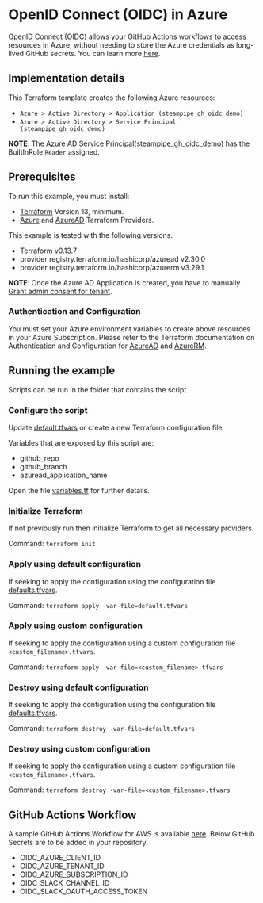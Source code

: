 # OpenID Connect (OIDC) in Azure

OpenID Connect (OIDC) allows your GitHub Actions workflows to access resources in Azure, without needing to store the Azure credentials as long-lived GitHub secrets. You can learn more [here](https://docs.github.com/en/actions/deployment/security-hardening-your-deployments/about-security-hardening-with-openid-connect).

## Implementation details

This Terraform template creates the following Azure resources:

- `Azure > Active Directory > Application (steampipe_gh_oidc_demo)`
- `Azure > Active Directory > Service Principal (steampipe_gh_oidc_demo)`

**NOTE**: The Azure AD Service Principal(steampipe_gh_oidc_demo) has the BuiltInRole `Reader` assigned.

## Prerequisites

To run this example, you must install:

- [Terraform](https://www.terraform.io) Version 13, minimum.
- [Azure](https://registry.terraform.io/providers/hashicorp/azurerm/latest) and [AzureAD](https://registry.terraform.io/providers/hashicorp/azuread/latest) Terraform Providers.

This example is tested with the following versions.

- Terraform v0.13.7
- provider registry.terraform.io/hashicorp/azuread v2.30.0
- provider registry.terraform.io/hashicorp/azurerm v3.29.1

**NOTE**: Once the Azure AD Application is created, you have to manually [Grant admin consent for tenant](https://learn.microsoft.com/en-us/azure/active-directory/manage-apps/grant-admin-consent).

### Authentication and Configuration

You must set your Azure environment variables to create above resources in your Azure Subscription. Please refer to the Terraform documentation on Authentication and Configuration for [AzureAD](https://registry.terraform.io/providers/hashicorp/azuread/latest/docs#authenticating-to-azure-active-directory) and [AzureRM](https://registry.terraform.io/providers/hashicorp/azurerm/latest/docs#authenticating-to-azure).

## Running the example

Scripts can be run in the folder that contains the script.

### Configure the script

Update [default.tfvars](default.tfvars) or create a new Terraform configuration file.

Variables that are exposed by this script are:

- github_repo
- github_branch
- azuread_application_name

Open the file [variables.tf](variables.tf) for further details.

### Initialize Terraform

If not previously run then initialize Terraform to get all necessary providers.

Command: `terraform init`

### Apply using default configuration

If seeking to apply the configuration using the configuration file [defaults.tfvars](defaults.tfvars).

Command: `terraform apply -var-file=default.tfvars`

### Apply using custom configuration

If seeking to apply the configuration using a custom configuration file `<custom_filename>.tfvars`.

Command: `terraform apply -var-file=<custom_filename>.tfvars`

### Destroy using default configuration

If seeking to apply the configuration using the configuration file [defaults.tfvars](defaults.tfvars).

Command: `terraform destroy -var-file=default.tfvars`

### Destroy using custom configuration

If seeking to apply the configuration using a custom configuration file `<custom_filename>.tfvars`.

Command: `terraform destroy -var-file=<custom_filename>.tfvars`

## GitHub Actions Workflow

A sample GitHub Actions Workflow for AWS is available [here](./steampipe-sample-azure.yml). Below GitHub Secrets are to be added in your repository.

- OIDC_AZURE_CLIENT_ID
- OIDC_AZURE_TENANT_ID
- OIDC_AZURE_SUBSCRIPTION_ID
- OIDC_SLACK_CHANNEL_ID
- OIDC_SLACK_OAUTH_ACCESS_TOKEN
